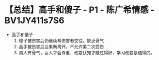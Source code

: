 # 【总结】高手和傻子 - P1 - 陈广希情感 - BV1JY411s7S6

-   高手和傻子
    1.  傻子被伤害后仍继续与伤害者交往，缺乏骨气
    2.  高手被伤害后会果断离开，不允许第二次受伤
    3.  男人有骨气，女人才会尊重，改变认知才能过得好，学习改变是值得的。
